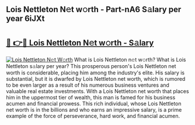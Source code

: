 ## Lois Nettleton N𝚎t w𝚘rth - Part-nA6 S𝚊lary per year 6iJXt

# <h2><a href="http://gc1ddz2.nevu.top/?p=Lois+Nettleton">🔗 👉🔴 Lois Nettleton N𝚎t w𝚘rth - S𝚊lary</a></h2>

[![Lois Nettleton N𝚎t W𝚘rth](https://i.imgur.com/Oavwk0R.jpeg)](http://gc1ddz2.nevu.top/?p=Lois+Nettleton)
What is Lois Nettleton n𝚎t w𝚘rth? What is Lois Nettleton s𝚊lary per year?
This prosperous person's Lois Nettleton net worth is considerable, placing him among the industry's elite. His salary is substantial, but it is dwarfed by Lois Nettleton net worth, which is rumored to be even larger as a result of his numerous business ventures and valuable real estate investments. With a Lois Nettleton net worth that places him in the uppermost tier of wealth, this man is famed for his business acumen and financial prowess. This rich individual, whose Lois Nettleton net worth is in the billions and who earns an impressive salary, is a prime example of the force of perseverance, hard work, and financial acumen.
